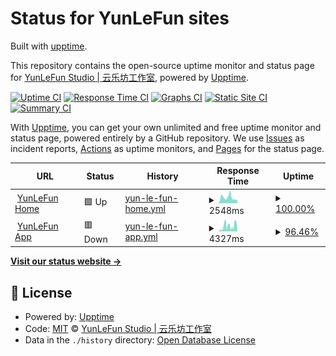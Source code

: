# Status for YunLeFun sites

Built with [upptime](https://upptime.js.org/).

This repository contains the open-source uptime monitor and status page for [YunLeFun Studio | 云乐坊工作室](https://yunle.fun), powered by [Upptime](https://github.com/upptime/upptime).

[![Uptime CI](https://github.com/YunLeFun/status/workflows/Uptime%20CI/badge.svg)](https://github.com/YunLeFun/status/actions?query=workflow%3A%22Uptime+CI%22)
[![Response Time CI](https://github.com/YunLeFun/status/workflows/Response%20Time%20CI/badge.svg)](https://github.com/YunLeFun/status/actions?query=workflow%3A%22Response+Time+CI%22)
[![Graphs CI](https://github.com/YunLeFun/status/workflows/Graphs%20CI/badge.svg)](https://github.com/YunLeFun/status/actions?query=workflow%3A%22Graphs+CI%22)
[![Static Site CI](https://github.com/YunLeFun/status/workflows/Static%20Site%20CI/badge.svg)](https://github.com/YunLeFun/status/actions?query=workflow%3A%22Static+Site+CI%22)
[![Summary CI](https://github.com/YunLeFun/status/workflows/Summary%20CI/badge.svg)](https://github.com/YunLeFun/status/actions?query=workflow%3A%22Summary+CI%22)

With [Upptime](https://upptime.js.org), you can get your own unlimited and free uptime monitor and status page, powered entirely by a GitHub repository. We use [Issues](https://github.com/YunLeFun/status/issues) as incident reports, [Actions](https://github.com/YunLeFun/status/actions) as uptime monitors, and [Pages](https://status.yunle.fun) for the status page.

<!--start: status pages-->
<!-- This summary is generated by Upptime (https://github.com/upptime/upptime) -->
<!-- Do not edit this manually, your changes will be overwritten -->
<!-- prettier-ignore -->
| URL | Status | History | Response Time | Uptime |
| --- | ------ | ------- | ------------- | ------ |
| <img alt="" src="https://icons.duckduckgo.com/ip3/yunle.fun.ico" height="13"> [YunLeFun Home](https://yunle.fun) | 🟩 Up | [yun-le-fun-home.yml](https://github.com/YunLeFun/status/commits/HEAD/history/yun-le-fun-home.yml) | <details><summary><img alt="Response time graph" src="./graphs/yun-le-fun-home/response-time-week.png" height="20"> 2548ms</summary><br><a href="https://status.yunle.fun/history/yun-le-fun-home"><img alt="Response time 2244" src="https://img.shields.io/endpoint?url=https%3A%2F%2Fraw.githubusercontent.com%2FYunLeFun%2Fstatus%2FHEAD%2Fapi%2Fyun-le-fun-home%2Fresponse-time.json"></a><br><a href="https://status.yunle.fun/history/yun-le-fun-home"><img alt="24-hour response time 1434" src="https://img.shields.io/endpoint?url=https%3A%2F%2Fraw.githubusercontent.com%2FYunLeFun%2Fstatus%2FHEAD%2Fapi%2Fyun-le-fun-home%2Fresponse-time-day.json"></a><br><a href="https://status.yunle.fun/history/yun-le-fun-home"><img alt="7-day response time 2548" src="https://img.shields.io/endpoint?url=https%3A%2F%2Fraw.githubusercontent.com%2FYunLeFun%2Fstatus%2FHEAD%2Fapi%2Fyun-le-fun-home%2Fresponse-time-week.json"></a><br><a href="https://status.yunle.fun/history/yun-le-fun-home"><img alt="30-day response time 2699" src="https://img.shields.io/endpoint?url=https%3A%2F%2Fraw.githubusercontent.com%2FYunLeFun%2Fstatus%2FHEAD%2Fapi%2Fyun-le-fun-home%2Fresponse-time-month.json"></a><br><a href="https://status.yunle.fun/history/yun-le-fun-home"><img alt="1-year response time 2244" src="https://img.shields.io/endpoint?url=https%3A%2F%2Fraw.githubusercontent.com%2FYunLeFun%2Fstatus%2FHEAD%2Fapi%2Fyun-le-fun-home%2Fresponse-time-year.json"></a></details> | <details><summary><a href="https://status.yunle.fun/history/yun-le-fun-home">100.00%</a></summary><a href="https://status.yunle.fun/history/yun-le-fun-home"><img alt="All-time uptime 85.83%" src="https://img.shields.io/endpoint?url=https%3A%2F%2Fraw.githubusercontent.com%2FYunLeFun%2Fstatus%2FHEAD%2Fapi%2Fyun-le-fun-home%2Fuptime.json"></a><br><a href="https://status.yunle.fun/history/yun-le-fun-home"><img alt="24-hour uptime 100.00%" src="https://img.shields.io/endpoint?url=https%3A%2F%2Fraw.githubusercontent.com%2FYunLeFun%2Fstatus%2FHEAD%2Fapi%2Fyun-le-fun-home%2Fuptime-day.json"></a><br><a href="https://status.yunle.fun/history/yun-le-fun-home"><img alt="7-day uptime 100.00%" src="https://img.shields.io/endpoint?url=https%3A%2F%2Fraw.githubusercontent.com%2FYunLeFun%2Fstatus%2FHEAD%2Fapi%2Fyun-le-fun-home%2Fuptime-week.json"></a><br><a href="https://status.yunle.fun/history/yun-le-fun-home"><img alt="30-day uptime 98.79%" src="https://img.shields.io/endpoint?url=https%3A%2F%2Fraw.githubusercontent.com%2FYunLeFun%2Fstatus%2FHEAD%2Fapi%2Fyun-le-fun-home%2Fuptime-month.json"></a><br><a href="https://status.yunle.fun/history/yun-le-fun-home"><img alt="1-year uptime 85.83%" src="https://img.shields.io/endpoint?url=https%3A%2F%2Fraw.githubusercontent.com%2FYunLeFun%2Fstatus%2FHEAD%2Fapi%2Fyun-le-fun-home%2Fuptime-year.json"></a></details>
| <img alt="" src="https://icons.duckduckgo.com/ip3/app.yunle.fun.ico" height="13"> [YunLeFun App](https://app.yunle.fun) | 🟥 Down | [yun-le-fun-app.yml](https://github.com/YunLeFun/status/commits/HEAD/history/yun-le-fun-app.yml) | <details><summary><img alt="Response time graph" src="./graphs/yun-le-fun-app/response-time-week.png" height="20"> 4327ms</summary><br><a href="https://status.yunle.fun/history/yun-le-fun-app"><img alt="Response time 1313" src="https://img.shields.io/endpoint?url=https%3A%2F%2Fraw.githubusercontent.com%2FYunLeFun%2Fstatus%2FHEAD%2Fapi%2Fyun-le-fun-app%2Fresponse-time.json"></a><br><a href="https://status.yunle.fun/history/yun-le-fun-app"><img alt="24-hour response time 7217" src="https://img.shields.io/endpoint?url=https%3A%2F%2Fraw.githubusercontent.com%2FYunLeFun%2Fstatus%2FHEAD%2Fapi%2Fyun-le-fun-app%2Fresponse-time-day.json"></a><br><a href="https://status.yunle.fun/history/yun-le-fun-app"><img alt="7-day response time 4327" src="https://img.shields.io/endpoint?url=https%3A%2F%2Fraw.githubusercontent.com%2FYunLeFun%2Fstatus%2FHEAD%2Fapi%2Fyun-le-fun-app%2Fresponse-time-week.json"></a><br><a href="https://status.yunle.fun/history/yun-le-fun-app"><img alt="30-day response time 2554" src="https://img.shields.io/endpoint?url=https%3A%2F%2Fraw.githubusercontent.com%2FYunLeFun%2Fstatus%2FHEAD%2Fapi%2Fyun-le-fun-app%2Fresponse-time-month.json"></a><br><a href="https://status.yunle.fun/history/yun-le-fun-app"><img alt="1-year response time 1313" src="https://img.shields.io/endpoint?url=https%3A%2F%2Fraw.githubusercontent.com%2FYunLeFun%2Fstatus%2FHEAD%2Fapi%2Fyun-le-fun-app%2Fresponse-time-year.json"></a></details> | <details><summary><a href="https://status.yunle.fun/history/yun-le-fun-app">96.46%</a></summary><a href="https://status.yunle.fun/history/yun-le-fun-app"><img alt="All-time uptime 99.23%" src="https://img.shields.io/endpoint?url=https%3A%2F%2Fraw.githubusercontent.com%2FYunLeFun%2Fstatus%2FHEAD%2Fapi%2Fyun-le-fun-app%2Fuptime.json"></a><br><a href="https://status.yunle.fun/history/yun-le-fun-app"><img alt="24-hour uptime 98.86%" src="https://img.shields.io/endpoint?url=https%3A%2F%2Fraw.githubusercontent.com%2FYunLeFun%2Fstatus%2FHEAD%2Fapi%2Fyun-le-fun-app%2Fuptime-day.json"></a><br><a href="https://status.yunle.fun/history/yun-le-fun-app"><img alt="7-day uptime 96.46%" src="https://img.shields.io/endpoint?url=https%3A%2F%2Fraw.githubusercontent.com%2FYunLeFun%2Fstatus%2FHEAD%2Fapi%2Fyun-le-fun-app%2Fuptime-week.json"></a><br><a href="https://status.yunle.fun/history/yun-le-fun-app"><img alt="30-day uptime 99.19%" src="https://img.shields.io/endpoint?url=https%3A%2F%2Fraw.githubusercontent.com%2FYunLeFun%2Fstatus%2FHEAD%2Fapi%2Fyun-le-fun-app%2Fuptime-month.json"></a><br><a href="https://status.yunle.fun/history/yun-le-fun-app"><img alt="1-year uptime 99.23%" src="https://img.shields.io/endpoint?url=https%3A%2F%2Fraw.githubusercontent.com%2FYunLeFun%2Fstatus%2FHEAD%2Fapi%2Fyun-le-fun-app%2Fuptime-year.json"></a></details>

<!--end: status pages-->

[**Visit our status website →**](https://status.yunle.fun)

## 📄 License

- Powered by: [Upptime](https://github.com/upptime/upptime)
- Code: [MIT](./LICENSE) © [YunLeFun Studio | 云乐坊工作室](https://yunle.fun)
- Data in the `./history` directory: [Open Database License](https://opendatacommons.org/licenses/odbl/1-0/)
